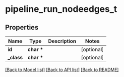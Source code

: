 # pipeline_run_nodeedges_t

## Properties
Name | Type | Description | Notes
------------ | ------------- | ------------- | -------------
**id** | **char \*** |  | [optional] 
**_class** | **char \*** |  | [optional] 

[[Back to Model list]](../README.md#documentation-for-models) [[Back to API list]](../README.md#documentation-for-api-endpoints) [[Back to README]](../README.md)


